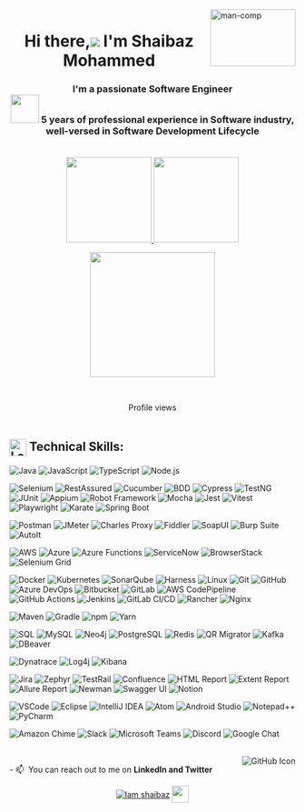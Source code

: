 <img align="right"  height="100" width="150" src="https://miro.medium.com/max/1360/1*IRGHmiGsa16stedQvIaZfw.gif" alt="man-comp" border="0" />
<h1 align="center">Hi there,<img src="https://img.icons8.com/color/48/000000/man-raising-hand-icon.png"/> I'm Shaibaz Mohammed</h1>
<h3 align="center">I'm a passionate Software Engineer󠀠<br>
<img src="https://img.icons8.com/external-becris-flat-becris/64/000000/external-technology-literary-genres-becris-flat-becris.png" height="50" width="50"/> 󠀠󠀠5 years of professional experience in Software industry, well-versed in Software Development Lifecycle 
  <br>
  <br>
<!--   Open for new opportunities -->
</h3>
<p align="center">
<a href="https://github.com/Iamshaibaz">
  <img height="150em" src="https://github-readme-stats-eight-theta.vercel.app/api?username=Iamshaibaz&show_icons=true&theme=algolia&include_all_commits=true&count_private=true&hide_border=true"/> 
 <img height="150em" src="https://github-readme-stats-eight-theta.vercel.app/api/top-langs/?username=Iamshaibaz&layout=compact&langs_count=8&theme=algolia&hide_border=true"/>
</a>
</p>

<p align="center">
 <img height="220em" src="http://github-readme-streak-stats.herokuapp.com?user=Iamshaibaz&theme=algolia&hide_border=true"/> 
</p>
 <br>
     </p>

 
 <p align="center">
     Profile views
  </br>
        <img  src="https://profile-counter.glitch.me/Iamshaibaz/count.svg" alt="">
<br><br></p>

##  <div><img src="https://raw.githubusercontent.com/Tarikul-Islam-Anik/Animated-Fluent-Emojis/master/Emojis/Objects/Laptop.png" width="30px" align="center" alt="Laptop Emoji" /> Technical Skills:</div>


![Java](https://img.shields.io/badge/Java-007396?style=flat&logo=java&logoColor=white)
![JavaScript](https://img.shields.io/badge/JavaScript-F7DF1E?style=flat&logo=javascript&logoColor=black)
![TypeScript](https://img.shields.io/badge/TypeScript-007ACC?style=flat&logo=typescript&logoColor=white)
![Node.js](https://img.shields.io/badge/Node.js-339933?style=flat&logo=nodedotjs&logoColor=white)


![Selenium](https://img.shields.io/badge/Selenium-43B02A?style=flat&logo=selenium&logoColor=white)
![RestAssured](https://img.shields.io/badge/RestAssured-2E7D32?style=flat&logo=restassured&logoColor=white)
![Cucumber](https://img.shields.io/badge/Cucumber-00B300?style=flat&logo=cucumber&logoColor=white)
![BDD](https://img.shields.io/badge/BDD-FF9800?style=flat&logo=behavioral&logoColor=white)
![Cypress](https://img.shields.io/badge/Cypress-17202C?style=flat&logo=cypress&logoColor=white)
![TestNG](https://img.shields.io/badge/TestNG-FF6C37?style=flat&logo=testng&logoColor=white)
![JUnit](https://img.shields.io/badge/JUnit-25A162?style=flat&logo=junit&logoColor=white)
![Appium](https://img.shields.io/badge/Appium-41BDF5?style=flat&logo=appium&logoColor=white)
![Robot Framework](https://img.shields.io/badge/Robot%20Framework-000000?style=flat&logo=robotframework&logoColor=white)
![Mocha](https://img.shields.io/badge/Mocha-8D6748?style=flat&logo=mocha&logoColor=white)
![Jest](https://img.shields.io/badge/Jest-32C3C0?style=flat&logo=jest&logoColor=white)
![Vitest](https://img.shields.io/badge/Vitest-6E9DAB?style=flat&logo=vitest&logoColor=white)
![Playwright](https://img.shields.io/badge/Playwright-2C76D2?style=flat&logo=playwright&logoColor=white)
![Karate](https://img.shields.io/badge/Karate-6DB33F?style=flat&logo=karate&logoColor=white)
![Spring Boot](https://img.shields.io/badge/Spring%20Boot-6DB33F?style=flat&logo=springboot&logoColor=white)


![Postman](https://img.shields.io/badge/Postman-FF6C37?style=flat&logo=postman&logoColor=white)
![JMeter](https://img.shields.io/badge/JMeter-D22128?style=flat&logo=apache-jmeter&logoColor=white)
![Charles Proxy](https://img.shields.io/badge/Charles%20Proxy-6C6C6C?style=flat&logo=charles&logoColor=white)
![Fiddler](https://img.shields.io/badge/Fiddler-FF6F00?style=flat&logo=fiddler&logoColor=white)
![SoapUI](https://img.shields.io/badge/SoapUI-1B7F3E?style=flat&logo=soapui&logoColor=white)
![Burp Suite](https://img.shields.io/badge/Burp%20Suite-FF4F00?style=flat&logo=burpsuite&logoColor=white)
![AutoIt](https://img.shields.io/badge/AutoIt-1C3552?style=flat&logo=autoit&logoColor=white)






![AWS](https://img.shields.io/badge/AWS-FF9900?style=flat&logo=amazon-aws&logoColor=white)
![Azure](https://img.shields.io/badge/Azure-0078D7?style=flat&logo=microsoft-azure&logoColor=white)
![Azure Functions](https://img.shields.io/badge/Azure%20Functions-0078D4?style=flat&logo=azurefunctions&logoColor=white)
![ServiceNow](https://img.shields.io/badge/ServiceNow-0C4B5B?style=flat&logo=servicenow&logoColor=white)
![BrowserStack](https://img.shields.io/badge/BrowserStack-FF4F00?style=flat&logo=browserstack&logoColor=white)
![Selenium Grid](https://img.shields.io/badge/Selenium%20Grid-43B02A?style=flat&logo=selenium&logoColor=white)


![Docker](https://img.shields.io/badge/Docker-2496ED?style=flat&logo=docker&logoColor=white)
![Kubernetes](https://img.shields.io/badge/Kubernetes-326CE5?style=flat&logo=kubernetes&logoColor=white)
![SonarQube](https://img.shields.io/badge/SonarQube-4EAA25?style=flat&logo=sonarqube&logoColor=white)
![Harness](https://img.shields.io/badge/Harness-0A3D62?style=flat&logo=harness&logoColor=white)
![Linux](https://img.shields.io/badge/Linux-FCC624?style=flat&logo=linux&logoColor=black)
![Git](https://img.shields.io/badge/Git-F05032?style=flat&logo=git&logoColor=white)
![GitHub](https://img.shields.io/badge/GitHub-181717?style=flat&logo=github&logoColor=white)
![Azure DevOps](https://img.shields.io/badge/Azure%20DevOps-0078D4?style=flat&logo=azuredevops&logoColor=white)
![Bitbucket](https://img.shields.io/badge/Bitbucket-0052CC?style=flat&logo=bitbucket&logoColor=white)
![GitLab](https://img.shields.io/badge/GitLab-FCA121?style=flat&logo=gitlab&logoColor=white)
![AWS CodePipeline](https://img.shields.io/badge/AWS-FF9900?style=flat&logo=amazon-aws&logoColor=white)
![GitHub Actions](https://img.shields.io/badge/GitHub_Actions-2088FF?style=flat&logo=github-actions&logoColor=white)
![Jenkins](https://img.shields.io/badge/Jenkins-D24939?style=flat&logo=jenkins&logoColor=white)
![GitLab CI/CD](https://img.shields.io/badge/GitLab_CI-CD-3776AB?style=flat&logo=gitlab&logoColor=white)
![Rancher](https://img.shields.io/badge/Rancher-00A2E5?style=flat&logo=rancher&logoColor=white)
![Nginx](https://img.shields.io/badge/Nginx-009639?style=flat&logo=nginx&logoColor=white)



![Maven](https://img.shields.io/badge/Maven-C71A36?style=flat&logo=apachemaven&logoColor=white)
![Gradle](https://img.shields.io/badge/Gradle-23C100?style=flat&logo=gradle&logoColor=white)
![npm](https://img.shields.io/badge/npm-CB3837?style=flat&logo=npm&logoColor=white)
![Yarn](https://img.shields.io/badge/Yarn-2C8EBB?style=flat&logo=yarn&logoColor=white)

![SQL](https://img.shields.io/badge/SQL-4479A1?style=flat&logo=postgresql&logoColor=white)
![MySQL](https://img.shields.io/badge/MySQL-4479A1?style=flat&logo=mysql&logoColor=white)
![Neo4j](https://img.shields.io/badge/Neo4j-008CC1?style=flat&logo=neo4j&logoColor=white)
![PostgreSQL](https://img.shields.io/badge/PostgreSQL-4169E1?style=flat&logo=postgresql&logoColor=white)
![Redis](https://img.shields.io/badge/Redis-DC382D?style=flat&logo=redis&logoColor=white)
![QR Migrator](https://img.shields.io/badge/QR%20Migrator-000000?style=flat&logo=qr-code&logoColor=white)
![Kafka](https://img.shields.io/badge/Apache%20Kafka-231F20?style=flat&logo=apachekafka&logoColor=white)
![DBeaver](https://img.shields.io/badge/DBeaver-372923?style=flat&logo=dbeaver&logoColor=white)




![Dynatrace](https://img.shields.io/badge/Dynatrace-1496FF?style=flat&logo=dynatrace&logoColor=white)
![Log4j](https://img.shields.io/badge/Log4j-FF3621?style=flat&logo=apache&logoColor=white)
![Kibana](https://img.shields.io/badge/Kibana-005571?style=flat&logo=kibana&logoColor=white)



![Jira](https://img.shields.io/badge/Jira-0052CC?style=flat&logo=jira&logoColor=white)
![Zephyr](https://img.shields.io/badge/Zephyr-8B9B1D?style=flat&logo=zephyr&logoColor=white)
![TestRail](https://img.shields.io/badge/TestRail-4B8F8B?style=flat&logo=testrail&logoColor=white)
![Confluence](https://img.shields.io/badge/Confluence-172B4D?style=flat&logo=confluence&logoColor=white)
![HTML Report](https://img.shields.io/badge/HTML%20Report-E34F26?style=flat&logo=html5&logoColor=white)
![Extent Report](https://img.shields.io/badge/Extent%20Reports-0077C9?style=flat&logo=extent&logoColor=white)
![Allure Report](https://img.shields.io/badge/Allure-3A8EBA?style=flat&logo=allure&logoColor=white)
![Newman](https://img.shields.io/badge/Newman-FF6B30?style=flat&logo=newman&logoColor=white)
![Swagger UI](https://img.shields.io/badge/Swagger%20UI-85EA2D?style=flat&logo=swagger&logoColor=white)
![Notion](https://img.shields.io/badge/Notion-000000?style=flat&logo=notion&logoColor=white)

![VSCode](https://img.shields.io/badge/Visual%20Studio%20Code-007ACC?style=flat&logo=visual-studio-code&logoColor=white)
![Eclipse](https://img.shields.io/badge/Eclipse-2C2255?style=flat&logo=eclipse&logoColor=white)
![IntelliJ IDEA](https://img.shields.io/badge/IntelliJ%20IDEA-000000?style=flat&logo=intellijidea&logoColor=white)
![Atom](https://img.shields.io/badge/Atom-66595C?style=flat&logo=atom&logoColor=white)
![Android Studio](https://img.shields.io/badge/Android%20Studio-3DDC84?style=flat&logo=androidstudio&logoColor=white)
![Notepad++](https://img.shields.io/badge/Notepad++-90E59E?style=flat&logo=notepad-plus-plus&logoColor=black)
![PyCharm](https://img.shields.io/badge/PyCharm-000000?style=flat&logo=pycharm&logoColor=white)

![Amazon Chime](https://img.shields.io/badge/Amazon%20Chime-00A2E5?style=flat&logo=amazonchime&logoColor=white)
![Slack](https://img.shields.io/badge/Slack-4A154B?style=flat&logo=slack&logoColor=white)
![Microsoft Teams](https://img.shields.io/badge/Microsoft%20Teams-6264A7?style=flat&logo=microsoftteams&logoColor=white)
![Discord](https://img.shields.io/badge/Discord-7289DA?style=flat&logo=discord&logoColor=white)
![Google Chat](https://img.shields.io/badge/Google%20Chat-00796B?style=flat&logo=googlechat&logoColor=white)











<br/>

<a href="https://github.com/Iamshaibaz" target="_blank">
  <img align="right" src="https://img.icons8.com/material-outlined/24/ffffff/github.png" alt="GitHub Icon">
</a>

<p>
  - 📫 󠀠󠀠 You can reach out to me on <b>LinkedIn and Twitter</b>
</p>

<p align="center">
<a href="https://www.linkedin.com/in/iamshaibaz/" target="blank"><img align="center" src="https://img.shields.io/badge/-Shaibaz-blue?style=flat-square&logo=Linkedin&logoColor=white&link=https://www.linkedin.com/in/iamshaibaz/" alt="Iam shaibaz" /></a>
<a href="https://twitter.com/ShaibazIam" target="blank"><img align="center" src="https://img.icons8.com/nolan/64/twitter.png" alt="" height="30" width="30" /></a>


</p>
